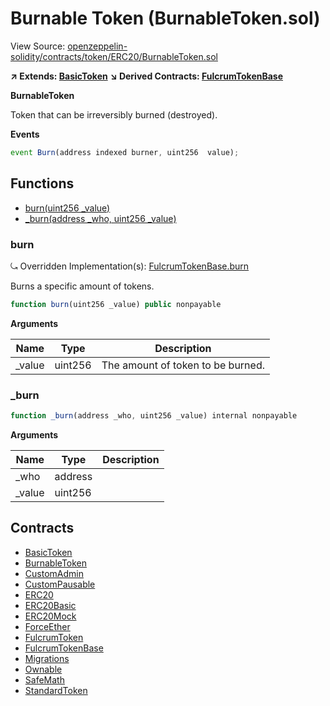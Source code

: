 # Burnable Token (BurnableToken.sol)

View Source: [openzeppelin-solidity/contracts/token/ERC20/BurnableToken.sol](../openzeppelin-solidity/contracts/token/ERC20/BurnableToken.sol)

**↗ Extends: [BasicToken](BasicToken.md)**
**↘ Derived Contracts: [FulcrumTokenBase](FulcrumTokenBase.md)**

**BurnableToken**

Token that can be irreversibly burned (destroyed).

**Events**

```js
event Burn(address indexed burner, uint256  value);
```

## Functions

- [burn(uint256 _value)](#burn)
- [_burn(address _who, uint256 _value)](#_burn)

### burn

⤿ Overridden Implementation(s): [FulcrumTokenBase.burn](FulcrumTokenBase.md#burn)

Burns a specific amount of tokens.

```js
function burn(uint256 _value) public nonpayable
```

**Arguments**

| Name        | Type           | Description  |
| ------------- |------------- | -----|
| _value | uint256 | The amount of token to be burned. | 

### _burn

```js
function _burn(address _who, uint256 _value) internal nonpayable
```

**Arguments**

| Name        | Type           | Description  |
| ------------- |------------- | -----|
| _who | address |  | 
| _value | uint256 |  | 

## Contracts

* [BasicToken](BasicToken.md)
* [BurnableToken](BurnableToken.md)
* [CustomAdmin](CustomAdmin.md)
* [CustomPausable](CustomPausable.md)
* [ERC20](ERC20.md)
* [ERC20Basic](ERC20Basic.md)
* [ERC20Mock](ERC20Mock.md)
* [ForceEther](ForceEther.md)
* [FulcrumToken](FulcrumToken.md)
* [FulcrumTokenBase](FulcrumTokenBase.md)
* [Migrations](Migrations.md)
* [Ownable](Ownable.md)
* [SafeMath](SafeMath.md)
* [StandardToken](StandardToken.md)
